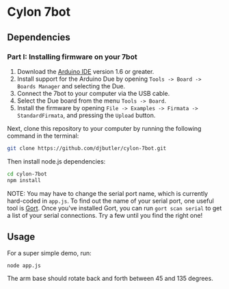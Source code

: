 # Cylon 7bot

## Dependencies

### Part I: Installing firmware on your 7bot

1. Download the [Arduino IDE](https://www.arduino.cc/en/Main/Software) version 1.6 or greater.
2. Install support for the Arduino Due by opening `Tools -> Board -> Boards Manager` and selecting the Due.
3. Connect the 7bot to your computer via the USB cable.
4. Select the Due board from the menu `Tools -> Board`.
5. Install the firmware by opening `File -> Examples -> Firmata -> StandardFirmata`, and pressing the `Upload` button.

Next, clone this repository to your computer by running the following command in the terminal:

```bash
git clone https://github.com/djbutler/cylon-7bot.git
```

Then install node.js dependencies:

```bash
cd cylon-7bot
npm install
```

NOTE: You may have to change the serial port name, which is currently hard-coded in `app.js`. To find out the name of your serial port, one useful tool is [Gort](http://gort.io/). Once you've installed Gort, you can run `gort scan serial` to get a list of your serial connections. Try a few until you find the right one!

## Usage

For a super simple demo, run:

```node app.js```

The arm base should rotate back and forth between 45 and 135 degrees.

